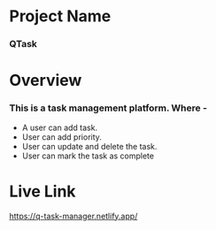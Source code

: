 # Project Name
### QTask

# Overview
### This is a task management platform. Where - 
* A user can add task.
* User can add priority.
* User can update and delete the task.
* User can mark the task as complete


# Live Link
https://q-task-manager.netlify.app/
